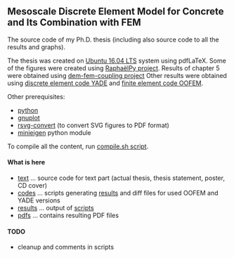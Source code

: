 ## Mesoscale Discrete Element Model for Concrete and Its Combination with FEM
The source code of my Ph.D. thesis (including also source code to all the results and graphs).

The thesis was created on [Ubuntu 16.04 LTS](http://www.ubuntu.com/) system using pdfLaTeX.
Some of the figures were created using [RaphaëlPy project](http://github.com/stranskyjan/raphaelpy).
Results of chapter 5 were obtained using [dem-fem-coupling project](http://github.com/stranskyjan/dem-fem-coupling)
Other results were obtained using [discrete element code YADE](http://yade-dem.org) and [finite element code OOFEM](http://www.oofem.org).

Other prerequisites:
- [python](http://www.python.org/)
- [gnuplot](http://www.gnuplot.info/)
- [rsvg-convert](http://librsvg.sourceforge.net/) (to convert SVG figures to PDF format)
- [minieigen](https://github.com/eudoxos/minieigen) python module

To compile all the content, run [compile.sh script](compile.sh).

#### What is here
- [text](text) ... source code for text part (actual thesis, thesis statement, poster, CD cover)
- [codes](codes) ... scripts generating [results](results) and diff files for used OOFEM and YADE versions
- [results](results) ... output of [scripts](codes/scripts)
- [pdfs](pdfs) ... contains resulting PDF files

#### TODO
- cleanup and comments in scripts
